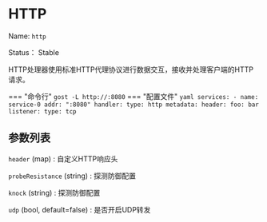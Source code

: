 # HTTP

Name: `http`

Status： Stable

HTTP处理器使用标准HTTP代理协议进行数据交互，接收并处理客户端的HTTP请求。

=== "命令行"
    ```
	gost -L http://:8080
	```
=== "配置文件"
    ```yaml
	services:
	- name: service-0
	  addr: ":8080"
	  handler:
		type: http
		metadata:
		  header:
		    foo: bar
	  listener:
		type: tcp
	```

## 参数列表

`header` (map)
:    自定义HTTP响应头

`probeResistance` (string)
:    探测防御配置

`knock` (string)
:    探测防御配置

`udp` (bool, default=false)
:    是否开启UDP转发
